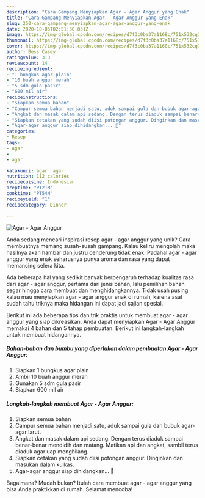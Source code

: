 ```yaml
---
description: "Cara Gampang Menyiapkan Agar - Agar Anggur yang Enak"
title: "Cara Gampang Menyiapkan Agar - Agar Anggur yang Enak"
slug: 250-cara-gampang-menyiapkan-agar-agar-anggur-yang-enak
date: 2020-10-05T02:51:30.031Z
image: https://img-global.cpcdn.com/recipes/d7f3c0ba37a1168c/751x532cq70/agar-agar-anggur-foto-resep-utama.jpg
thumbnail: https://img-global.cpcdn.com/recipes/d7f3c0ba37a1168c/751x532cq70/agar-agar-anggur-foto-resep-utama.jpg
cover: https://img-global.cpcdn.com/recipes/d7f3c0ba37a1168c/751x532cq70/agar-agar-anggur-foto-resep-utama.jpg
author: Bess Casey
ratingvalue: 3.3
reviewcount: 14
recipeingredient:
- "1 bungkus agar plain"
- "10 buah anggur merah"
- "5 sdm gula pasir"
- "600 mil air"
recipeinstructions:
- "Siapkan semua bahan"
- "Campur semua bahan menjadi satu, aduk sampai gula dan bubuk agar-agar larut."
- "Angkat dan masak dalam api sedang. Dengan terus diaduk sampai benar-benar mendidih dan matang. Matikan api dan angkat, sambil terus diaduk agar uap menghilang."
- "Siapkan cetakan yang sudah diisi potongan anggur. Dinginkan dan masukan dalam kulkas."
- "Agar-agar anggur siap dihidangkan... 🤗"
categories:
- Resep
tags:
- agar
- 
- agar

katakunci: agar  agar 
nutrition: 112 calories
recipecuisine: Indonesian
preptime: "PT21M"
cooktime: "PT54M"
recipeyield: "1"
recipecategory: Dinner

---
```



![Agar - Agar Anggur](https://img-global.cpcdn.com/recipes/d7f3c0ba37a1168c/751x532cq70/agar-agar-anggur-foto-resep-utama.jpg)

Anda sedang mencari inspirasi resep agar - agar anggur yang unik? Cara membuatnya memang susah-susah gampang. Kalau keliru mengolah maka hasilnya akan hambar dan justru cenderung tidak enak. Padahal agar - agar anggur yang enak seharusnya punya aroma dan rasa yang dapat memancing selera kita.



Ada beberapa hal yang sedikit banyak berpengaruh terhadap kualitas rasa dari agar - agar anggur, pertama dari jenis bahan, lalu pemilihan bahan segar hingga cara membuat dan menghidangkannya. Tidak usah pusing kalau mau menyiapkan agar - agar anggur enak di rumah, karena asal sudah tahu triknya maka hidangan ini dapat jadi sajian spesial.


Berikut ini ada beberapa tips dan trik praktis untuk membuat agar - agar anggur yang siap dikreasikan. Anda dapat menyiapkan Agar - Agar Anggur memakai 4 bahan dan 5 tahap pembuatan. Berikut ini langkah-langkah untuk membuat hidangannya.

<!--inarticleads1-->

##### Bahan-bahan dan bumbu yang diperlukan dalam pembuatan Agar - Agar Anggur:

1. Siapkan 1 bungkus agar plain
1. Ambil 10 buah anggur merah
1. Gunakan 5 sdm gula pasir
1. Siapkan 600 mil air




<!--inarticleads2-->

##### Langkah-langkah membuat Agar - Agar Anggur:

1. Siapkan semua bahan
1. Campur semua bahan menjadi satu, aduk sampai gula dan bubuk agar-agar larut.
1. Angkat dan masak dalam api sedang. Dengan terus diaduk sampai benar-benar mendidih dan matang. Matikan api dan angkat, sambil terus diaduk agar uap menghilang.
1. Siapkan cetakan yang sudah diisi potongan anggur. Dinginkan dan masukan dalam kulkas.
1. Agar-agar anggur siap dihidangkan... 🤗




Bagaimana? Mudah bukan? Itulah cara membuat agar - agar anggur yang bisa Anda praktikkan di rumah. Selamat mencoba!
